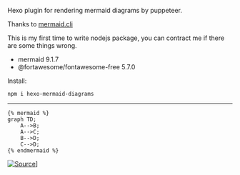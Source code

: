 Hexo plugin for rendering mermaid diagrams by puppeteer.

Thanks to [mermaid.cli](https://github.com/mermaidjs/mermaid.cli)

This is my first time to write nodejs package, you can contract me if there are some things wrong.

* mermaid 9.1.7
* @fortawesome/fontawesome-free 5.7.0

Install:

```shell
npm i hexo-mermaid-diagrams
```

<hr/>

```
{% mermaid %}
graph TD;
    A-->B;
    A-->C;
    B-->D;
    C-->D;
{% endmermaid %}
```

[![Source](https://github.com/knsv/mermaid/raw/master/img/flow.png)](https://github.com/knsv/mermaid)]
